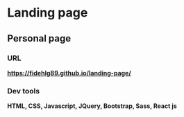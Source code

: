 # Landing page
## Personal page

### URL
**https://fidehlg89.github.io/landing-page/**

### Dev tools
**HTML, CSS, Javascript, JQuery, Bootstrap, Sass, React js**


